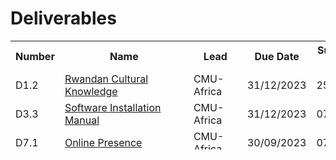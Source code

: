 # Deliverables

<table class="style-1" style="height: 174px;" width="425">
<tbody>
<tr>
<th>Number</th>
<th  style="min-width: 190px;">Name</th>
<th  style="min-width: 70px;">Lead</th>
<th style="min-width: 70px;">Due Date</th>
<th style="min-width: 70px;">Submission Date</th>
</tr>
<tr>
<td>D1.2</td>
<td><a href="https://cssr4africa.github.io/deliverables/CSSR4Africa_Deliverable_D1.2.pdf">Rwandan Cultural Knowledge</a></td>
<td>CMU-Africa</td>
<td>31/12/2023</td>
<td>25/10/2023</td>
</tr>
<tr>
<td>D3.3</td>
<td><a href="https://cssr4africa.github.io/deliverables/CSSR4Africa_Deliverable_D3.3.pdf">Software Installation Manual</a></td>
<td>CMU-Africa</td>
<td>31/12/2023</td>
<td>07/09/2023</td>
</tr>
<tr>
<td>D7.1</td>
<td><a href="https://cssr4africa.github.io/deliverables/CSSR4Africa_Deliverable_D7.1.pdf">Online Presence</a></td>
<td>CMU-Africa</td>
<td>30/09/2023</td>
<td>07/08/2023</td>
</tr>
</tbody>
</table>
